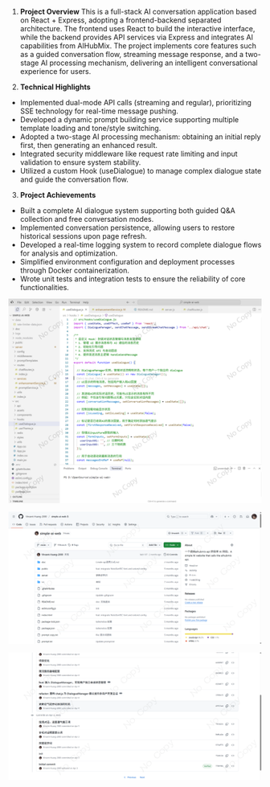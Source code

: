 1. **Project Overview**
This is a full-stack AI conversation application based on React + Express, adopting a frontend-backend separated architecture. The frontend uses React to build the interactive interface, while the backend provides API services via Express and integrates AI capabilities from AIHubMix. The project implements core features such as a guided conversation flow, streaming message response, and a two-stage AI processing mechanism, delivering an intelligent conversational experience for users.

2. **Technical Highlights**
- Implemented dual-mode API calls (streaming and regular), prioritizing SSE technology for real-time message pushing.
- Developed a dynamic prompt building service supporting multiple template loading and tone/style switching.
- Adopted a two-stage AI processing mechanism: obtaining an initial reply first, then generating an enhanced result.
- Integrated security middleware like request rate limiting and input validation to ensure system stability.
- Utilized a custom Hook (useDialogue) to manage complex dialogue state and guide the conversation flow.

3. **Project Achievements**
- Built a complete AI dialogue system supporting both guided Q&A collection and free conversation modes.
- Implemented conversation persistence, allowing users to restore historical sessions upon page refresh.
- Developed a real-time logging system to record complete dialogue flows for analysis and optimization.
- Simplified environment configuration and deployment processes through Docker containerization.
- Wrote unit tests and integration tests to ensure the reliability of core functionalities.

![](./img/3/1.png)

![](./img/3/2.png)

![](./img/3/3.png)

